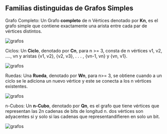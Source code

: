 ## Familias distinguidas de Grafos Simples

Grafo Completo: Un Grafo **completo** de n Vértices denotado por **Kn**, es el grafo simple que contiene exactamente una arista entre cada par de vértices distintos.

![grafos](/assets/images/graph/grafo_10.jpg)

Ciclos: Un **Ciclo**, denotado por **Cn**, para n >= 3, consta de n vértices v1, v2, ...., vn y aristas {v1, v2}, {v2, v3}, . . . , {vn-1, vn} y {vn, v1}.

![grafos](/assets/images/graph/grafo_11.jpg)

Ruedas: Una **Rueda**, denotado por **Wn**, para n>= 3, se obtiene cuando a un ciclo se le adiciona un nuevo vértice y este se conecta a los n vértices existentes.

![grafos](/assets/images/graph/grafo_12.jpg)

n-Cubos: Un **n-Cubo**, denotado por **Qn**, es el grafo que tiene vértices que representan las 2n cadenas de bits de longitud n. dos vértices son adyacentes si y solo si las cadenas que representandifieren en solo un bit.

![grafos](/assets/images/graph/grafo_13.jpg)
